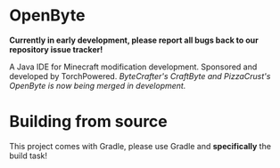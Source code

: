 # OpenByte
**Currently in early development, please report all bugs back to our repository issue tracker!**

A Java IDE for Minecraft modification development.
Sponsored and developed by TorchPowered. _ByteCrafter's CraftByte and PizzaCrust's OpenByte is now being merged in development._

# Building from source
This project comes with Gradle, please use Gradle and **specifically** the build task!
